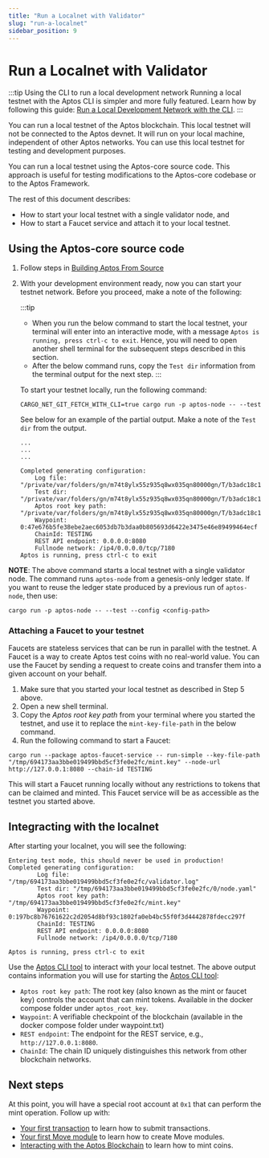```yaml
---
title: "Run a Localnet with Validator"
slug: "run-a-localnet"
sidebar_position: 9
---
```


# Run a Localnet with Validator

:::tip Using the CLI to run a local development network
Running a local testnet with the Aptos CLI is simpler and more fully featured. Learn how by following this guide: [Run a Local Development Network with the CLI](../../guides/local-development-network.md).
:::

You can run a local testnet of the Aptos blockchain. This local testnet will not be connected to the Aptos devnet. It will run on your local machine, independent of other Aptos networks. You can use this local testnet for testing and development purposes.

You can run a local testnet using the Aptos-core source code. This approach is useful for testing modifications to the Aptos-core codebase or to the Aptos Framework.

The rest of this document describes:

- How to start your local testnet with a single validator node, and
- How to start a Faucet service and attach it to your local testnet.

## Using the Aptos-core source code

1. Follow steps in [Building Aptos From Source](../../guides/building-from-source.md)

2. With your development environment ready, now you can start your testnet network. Before you proceed, make a note of the following:

   :::tip

   - When you run the below command to start the local testnet, your terminal will enter into an interactive mode, with a message `Aptos is running, press ctrl-c to exit`. Hence, you will need to open another shell terminal for the subsequent steps described in this section.
   - After the below command runs, copy the `Test dir` information from the terminal output for the next step.
     :::

   To start your testnet locally, run the following command:

   ```
   CARGO_NET_GIT_FETCH_WITH_CLI=true cargo run -p aptos-node -- --test
   ```

   See below for an example of the partial output. Make a note of the `Test dir` from the output.

   ```
   ...
   ...
   ...

   Completed generating configuration:
       Log file: "/private/var/folders/gn/m74t8ylx55z935q8wx035qn80000gn/T/b3adc18c144bfcc78a1541953893bc1c/validator.log"
       Test dir: "/private/var/folders/gn/m74t8ylx55z935q8wx035qn80000gn/T/b3adc18c144bfcc78a1541953893bc1c/0/node.yaml"
       Aptos root key path: "/private/var/folders/gn/m74t8ylx55z935q8wx035qn80000gn/T/b3adc18c144bfcc78a1541953893bc1c/mint.key"
       Waypoint: 0:47e676b5fe38ebe2aec6053db7b3daa0b805693d6422e3475e46e89499464ecf
       ChainId: TESTING
       REST API endpoint: 0.0.0.0:8080
       Fullnode network: /ip4/0.0.0.0/tcp/7180
   Aptos is running, press ctrl-c to exit
   ```

**NOTE**: The above command starts a local testnet with a single validator node. The command runs `aptos-node` from a genesis-only ledger state. If you want to reuse the ledger state produced by a previous run of `aptos-node`, then use:

```
cargo run -p aptos-node -- --test --config <config-path>
```

### Attaching a Faucet to your testnet

Faucets are stateless services that can be run in parallel with the testnet. A Faucet is a way to create Aptos test coins with no real-world value. You can use the Faucet by sending a request to create coins and transfer them into a given account on your behalf.

1. Make sure that you started your local testnet as described in Step 5 above.
2. Open a new shell terminal.
3. Copy the _Aptos root key path_ from your terminal where you started the testnet, and use it to replace the `mint-key-file-path` in the below command.
4. Run the following command to start a Faucet:

```
cargo run --package aptos-faucet-service -- run-simple --key-file-path "/tmp/694173aa3bbe019499bbd5cf3fe0e2fc/mint.key" --node-url http://127.0.0.1:8080 --chain-id TESTING
```

This will start a Faucet running locally without any restrictions to tokens that can be claimed and minted. This Faucet service will be as accessible as the testnet you started above.

## Integracting with the localnet

After starting your localnet, you will see the following:

```
Entering test mode, this should never be used in production!
Completed generating configuration:
        Log file: "/tmp/694173aa3bbe019499bbd5cf3fe0e2fc/validator.log"
        Test dir: "/tmp/694173aa3bbe019499bbd5cf3fe0e2fc/0/node.yaml"
        Aptos root key path: "/tmp/694173aa3bbe019499bbd5cf3fe0e2fc/mint.key"
        Waypoint: 0:197bc8b76761622c2d2054d8bf93c1802fa0eb4bc55f0f3d4442878fdecc297f
        ChainId: TESTING
        REST API endpoint: 0.0.0.0:8080
        Fullnode network: /ip4/0.0.0.0/tcp/7180

Aptos is running, press ctrl-c to exit
```

Use the [Aptos CLI tool](../../tools/aptos-cli/install-cli/index.md) to interact with your local testnet. The above output contains information you will use for starting the [Aptos CLI tool](../../tools/aptos-cli/use-cli/use-aptos-cli.md):

- `Aptos root key path`: The root key (also known as the mint or faucet key) controls the account that can mint tokens. Available in the docker compose folder under `aptos_root_key`.
- `Waypoint`: A verifiable checkpoint of the blockchain (available in the docker compose folder under waypoint.txt)
- `REST endpoint`: The endpoint for the REST service, e.g., `http://127.0.0.1:8080`.
- `ChainId`: The chain ID uniquely distinguishes this network from other blockchain networks.

## Next steps

At this point, you will have a special root account at `0x1` that can perform the mint operation. Follow up with:

- [Your first transaction](../../tutorials/first-transaction.md) to learn how to submit transactions.
- [Your first Move module](../../tutorials/first-move-module.md) to learn how to create Move modules.
- [Interacting with the Aptos Blockchain](../../tutorials/first-coin.md) to learn how to mint coins.
